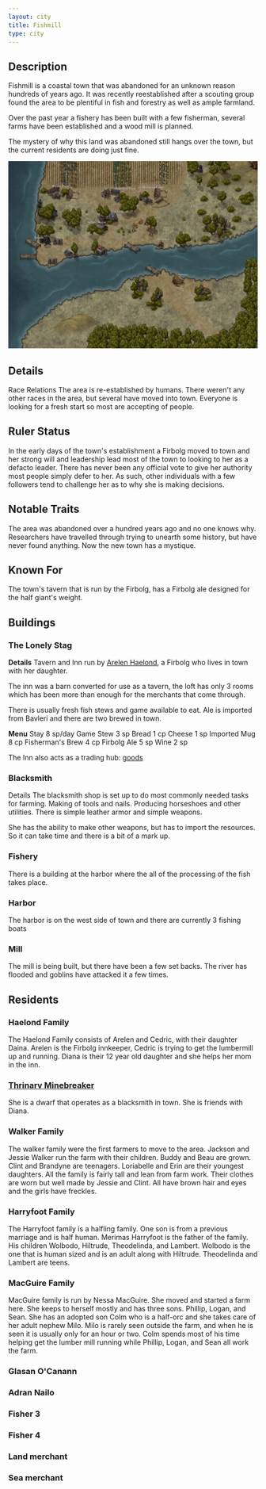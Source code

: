 ```yaml
---
layout: city
title: Fishmill
type: city
---
```


<!-- <div class="npc-row">
<div style="max-width: 50%" class="npc-column"> -->

## Description
Fishmill is a coastal town that was abandoned for an unknown reason hundreds of years ago. It was recently reestablished after a scouting group found the area to be plentiful in fish and forestry as well as ample farmland.

Over the past year a fishery has been built with a few fisherman, several farms have been established and a wood mill is planned.

The mystery of why this land was abandoned still hangs over the town, but the current residents are doing just fine.

<!-- </div>
<div style="max-width: 50%" class="npc-column"> -->

![Map of Fishmill](Fishmill.jpg "Map of Fishmill")

<!-- </div>
</div> -->

## Details
Race Relations
The area is re-established by humans.
There weren't any other races in the area, but several have moved into town.
Everyone is looking for a fresh start so most are accepting of people.

## Ruler Status
In the early days of the town's establishment a Firbolg moved to town and her strong will and leadership lead most of the town to looking to her as a defacto leader. There has never been any official vote to give her authority most people simply defer to her. As such, other individuals with a few followers tend to challenge her as to why she is making decisions.

## Notable Traits
The area was abandoned over a hundred years ago and no one knows why. Researchers have travelled through trying to unearth some history, but have never found anything. Now the new town has a mystique.

## Known For
The town's tavern that is run by the Firbolg, has a Firbolg ale designed for the half giant's weight.

## Buildings

### The Lonely Stag

**Details**
Tavern and Inn run by [Arelen Haelond](NPCs/ArelenHaelond), a Firbolg who lives in town with her daughter.

The inn was a barn converted for use as a tavern, the loft has only 3 rooms which has been more than enough for the merchants that come through.

There is usually fresh fish stews and game available to eat.
Ale is imported from Bavleri and there are two brewed in town.

**Menu**
Stay	8 sp/day
Game Stew	3 sp
Bread	1 cp
Cheese	1 sp
Imported Mug	8 cp
Fisherman's Brew	4 cp
Firbolg Ale	5 sp
Wine	2 sp

The Inn also acts as a trading hub: [goods](https://www.dndbeyond.com/sources/phb/equipment#TradeGoodsTable)

### Blacksmith

Details
The blacksmith shop is set up to do most commonly needed tasks for farming. Making of tools and nails. Producing horseshoes and other utilities. There is simple leather armor and simple weapons.

She has the ability to make other weapons, but has to import the resources. So it can take time and there is a bit of a mark up.

### Fishery

There is a building at the harbor where the all of the processing of the fish takes place.

### Harbor

The harbor is on the west side of town and there are currently 3 fishing boats

### Mill

The mill is being built, but there have been a few set backs. The river has flooded and goblins have attacked it a few times.

## Residents

### Haelond Family

The Haelond Family consists of Arelen and Cedric, with their daughter Daina. Arelen is the Firbolg innkeeper, Cedric is trying to get the lumbermill up and running. Diana is their 12 year old daughter and she helps her mom in the inn.

### [Thrinarv Minebreaker](NPCs/ThrinarvMinebreaker)

She is a dwarf that operates as a blacksmith in town. She is friends with Diana.

### Walker Family

The walker family were the first farmers to move to the area. Jackson and Jessie Walker run the farm with their children. Buddy and Beau are grown. Clint and Brandyne are teenagers. Loriabelle and Erin are their youngest daughters. All the family is fairly tall and lean from farm work. Their clothes are worn but well made by Jessie and Clint. All have brown hair and eyes and the girls have freckles.

### Harryfoot Family

The Harryfoot family is a halfling family. One son is from a previous marriage and is half human. Merimas Harryfoot is the father of the family. His children Wolbodo, Hiltrude, Theodelinda, and Lambert.
Wolbodo is the one that is human sized and is an adult along with Hiltrude. Theodelinda and Lambert are teens.

### MacGuire Family

MacGuire family is run by Nessa MacGuire. She moved and started a farm here. She keeps to herself mostly and has three sons. Phillip, Logan, and Sean. She has an adopted son Colm who is a half-orc and she takes care of her adult nephew Milo. Milo is rarely seen outside the farm, and when he is seen it is usually only for an hour or two.
Colm spends most of his time helping get the lumber mill running while Phillip, Logan, and Sean all work the farm.

### Glasan O'Canann

### Adran Nailo

### Fisher 3

### Fisher 4

### Land merchant

### Sea merchant